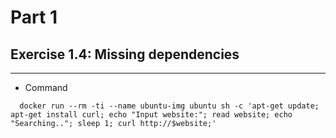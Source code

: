 # Part 1

## Exercise 1.4: Missing dependencies
---
- Command

``` shell
  docker run --rm -ti --name ubuntu-img ubuntu sh -c 'apt-get update; apt-get install curl; echo "Input website:"; read website; echo "Searching.."; sleep 1; curl http://$website;'
```